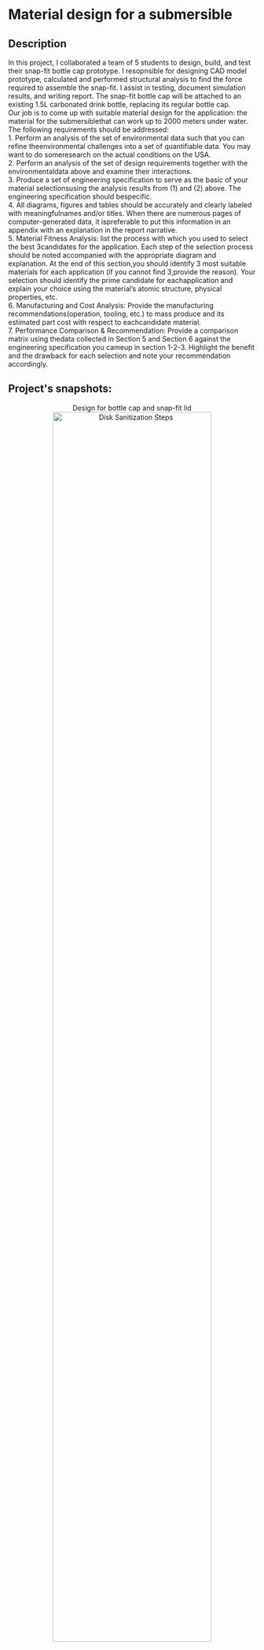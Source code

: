 <h1>Material design for a submersible</h1>



<h2>Description</h2>
In this project, I collaborated a team of 5 students to design, build, and test their snap-fit bottle cap prototype. I resopnsible for designing CAD model prototype, calculated and performed structural analysis to find the force required to assemble the snap-fit. I assist in testing, document simulation results, and writing report. The snap-fit bottle cap will be attached to an existing 1.5L carbonated drink bottle, replacing its regular bottle cap.
<br />
Our job is to come up with suitable material design for the application: the material for the submersiblethat can work up to 2000 meters under water. The following requirements should be addressed:
<br />
1. Perform an analysis of the set of environmental data such that you can refine theenvironmental challenges into a set of quantifiable data. You may want to do someresearch on the actual conditions on the USA.
<br />
2. Perform an analysis of the set of design requirements together with the environmentaldata above and examine their interactions.
<br />
3. Produce a set of engineering specification to serve as the basic of your material selectionsusing the analysis results from (1) and (2) above. The engineering specification should bespecific.
<br />
4. All diagrams, figures and tables should be accurately and clearly labeled with meaningfulnames and/or titles. When there are numerous pages of computer-generated data, it ispreferable to put this information in an appendix with an explanation in the report narrative.
<br />
5. Material Fitness Analysis: list the process with which you used to select the best 3candidates for the application. Each step of the selection process should be noted accompanied with the appropriate diagram and explanation. At the end of this section,you should identify 3 most suitable materials for each application (if you cannot find 3,provide the reason). Your selection should identify the prime candidate for eachapplication and explain your choice using the material’s atomic structure, physical properties, etc.
<br />
6. Manufacturing and Cost Analysis: Provide the manufacturing recommendations(operation, tooling, etc.) to mass produce and its estimated part cost with respect to eachcandidate material.
<br />
7. Performance Comparison & Recommendation: Provide a comparison matrix using thedata collected in Section 5 and Section 6 against the engineering specification you cameup in section 1-2-3. Highlight the benefit and the drawback for each selection and note your recommendation accordingly.
<br />

<h2>Project's snapshots:</h2>

<p align="center">
Design for bottle cap and snap-fit lid <br/>
<img src="https://i.imgur.com/VNldmvQ.png" height="80%" width="80%" alt="Disk Sanitization Steps"/>
<br />
<br />
Bottle cap is fully assembled  <br/>
<img src="https://i.imgur.com/QVid9sM.png" height="80%" width="80%" alt="Disk Sanitization Steps"/>
<br />
<br />
Section view of the full assembled bottle cap <br/>
<img src="https://i.imgur.com/qcN4KEm.png" height="80%" width="80%" alt="Disk Sanitization Steps"/>
<br />
<br />
Detail drawing of the bottle cap  <br/>
<img src="https://i.imgur.com/t3pvvUu.png" height="80%" width="80%" alt="Disk Sanitization Steps"/>
<br />
<br />
Detail drawing of the snap-fit lid  <br/>
<img src="https://i.imgur.com/45GOc52.png" height="80%" width="80%" alt="Disk Sanitization Steps"/>
<br />
<br />
Nonlinear FEA stress analysis in SolidWorks  <br/>
<img src="https://i.imgur.com/BWAkE0v.png" height="80%" width="80%" alt="Disk Sanitization Steps"/>
<br />
<br />
